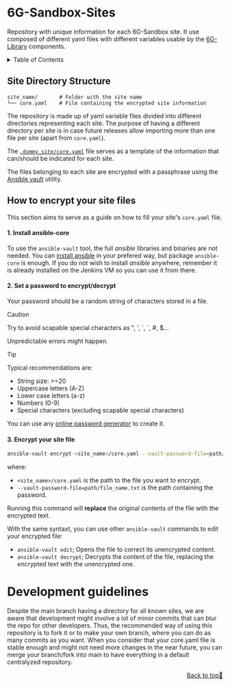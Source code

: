 <a name="readme-top"></a>

# 6G-Sandbox-Sites <!-- omit in toc -->


Repository with unique information for each 6G-Sandbox site. It use composed of different yaml files with different variables usable by the [6G-Library](https://github.com/6G-SANDBOX/6G-Library) components.


<details>
<summary>Table of Contents</summary>

- [Site Directory Structure](#site-directory-structure)
- [How to encrypt your site files](#how-to-encrypt-your-site-files)
  - [1. Install ansible-core](#1-install-ansible-core)
  - [2. Set a password to encrypt/decrypt](#2-set-a-password-to-encryptdecrypt)
  - [3. Encrypt your site file](#3-encrypt-your-site-file)
- [Development Guidelines](#development-guidelines)

</details>

## Site Directory Structure

```
site_name/       # Folder with the site name
└── core.yaml    # File containing the encrypted site information
```

The repository is made up of yaml variable files divided into different directories representing each site. The purpose of having a different directory per site is in case future releases allow importing more than one file per site (apart from `core.yaml`).

The [`.dummy_site/core.yaml`](.dummy_site/core.yaml) file serves as a template of the information that can/should be indicated for each site.

The files belonging to each site are encrypted with a passphrase using the [Ansible vault](https://docs.ansible.com/ansible/latest/vault_guide/index.html) utility.

## How to encrypt your site files

This section aims to serve as a guide on how to fill your site's `core.yaml` file.


#### 1. Install ansible-core

To use the `ansible-vault` tool, the full *ansible* libraries and binaries are not needed. You can [install ansible](https://docs.ansible.com/ansible/latest/installation_guide/installation_distros.html) in your prefered way, but package `ansible-core` is enough.
If you do not wish to install *ansible* anywhere, remember it is already installed on the Jenkins VM so you can use it from there.

#### 2. Set a password to encrypt/decrypt

Your password should be a random string of characters stored in a file.

> [!CAUTION]
> Try to avoid scapable special characters as ", ', `, ´, #, $...
> 
> Unpredictable errors might happen.

> [!TIP]
> Typical recommendations are:
>
> - String size: >=20
> - Uppercase letters (A-Z)
> - Lower case letters (a-z)
> - Numbers (0-9)
> - Special characters (excluding scapable special characters)
>
> You can use any [online password generator](https://www.random.org/strings/) to create it.

#### 3. Encrypt your site file

```sh
ansible-vault encrypt <site_name>/core.yaml --vault-password-file=path/to/password.txt
```

where:

- `<site_name>/core.yaml` is the path to the file you want to encrypt.
- `--vault-password-file=path/file_name.txt` is the path containing the password.



Running this command will **replace** the original contents of the file with the encrypted text.

With the same syntaxt, you can use other `ansible-vault` commands to edit your encrypted file:
- `ansible-vault edit`; Opens the file to correct its unencrypted content.
- `ansible-vault decrypt`; Decrypts the content of the file, replacing the encrypted text with the unencrypted one.



# Development guidelines
Despite the main branch having a directory for all known sites, we are aware that development might involve a lot of minor commits that can blur the repo for other developers.
Thus, the recommended way of using this repository is to fork it or to make your own branch, where you can do as many commits as you want.
When you consider that your core.yaml file is stable enough and might not need more changes in the near future, you can merge your branch/fork into main to have everything in a default centralyzed repository.


<p align="right"><a href="#readme-top">Back to top&#x1F53C;</a></p>
